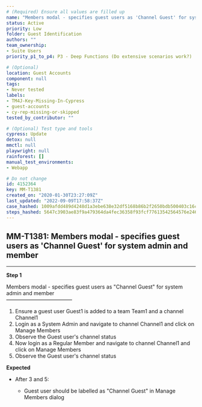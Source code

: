 ```yaml
---
# (Required) Ensure all values are filled up
name: "Members modal - specifies guest users as 'Channel Guest' for system admin and member"
status: Active
priority: Low
folder: Guest Identification
authors: ""
team_ownership:
- Suite Users
priority_p1_to_p4: P3 - Deep Functions (Do extensive scenarios work?)

# (Optional)
location: Guest Accounts
component: null
tags:
- Never tested
labels:
- TM4J-Key-Missing-In-Cypress
- guest-accounts
- cy-rep-missing-or-skipped
tested_by_contributor: ""

# (Optional) Test type and tools
cypress: Update
detox: null
mmctl: null
playwright: null
rainforest: []
manual_test_environments:
- Webapp

# Do not change
id: 4152364
key: MM-T1381
created_on: "2020-01-30T23:27:09Z"
last_updated: "2022-09-09T17:58:37Z"
case_hashed: 1009afdd489d4248d1a3ebe638e32df5168b86b2f2650bdb500403c16ce59392b1fe6474dffe9baa246fb358f1775016
steps_hashed: 5647c3903ae83f9a479364da4fec36358f93fcf77613542564576e2466eb7594e1f2d5215bf6fa7bc8ddec2f7039b352
---
```


<!-- (Auto-generated) Based on frontmatter's "key" and "name" -->

## MM-T1381: Members modal - specifies guest users as 'Channel Guest' for system admin and member

---

**Step 1**

Members modal - specifies guest users as "Channel Guest" for system admin and member\
–––––––––––––––––––––––––

1. Ensure a guest user Guest1 is added to a team Team1 and a channel Channel1
2. Login as a System Admin and navigate to channel Channel1 and click on Manage Members
3. Observe the Guest user's channel status
4. Now login as a Regular Member and navigate to channel Channel1 and click on Manage Members
5. Observe the Guest user's channel status

**Expected**

- After 3 and 5:

  - Guest user should be labelled as "Channel Guest" in Manage Members dialog
